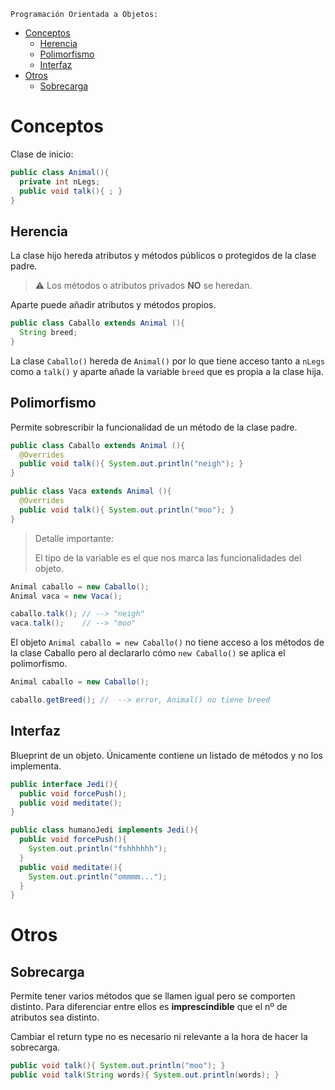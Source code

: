 
    Programación Orientada a Objetos:

- [Conceptos](#conceptos)
  - [Herencia](#herencia)
  - [Polimorfismo](#polimorfismo)
  - [Interfaz](#interfaz)
- [Otros](#otros)
  - [Sobrecarga](#sobrecarga)

# Conceptos 

Clase de inicio:
```java
public class Animal(){
  private int nLegs;
  public void talk(){ ; }
}
```
## Herencia
La clase hijo hereda atributos y métodos públicos o protegidos de la clase padre.

> ⚠ Los métodos o atributos privados **NO** se heredan.

Aparte puede añadir atributos y métodos propios.

```java
public class Caballo extends Animal (){
  String breed;
}
```

La clase `Caballo()` hereda de `Animal()` por lo que tiene acceso tanto a `nLegs` como a `talk()` y aparte añade la variable `breed` que es propia a la clase hija.

## Polimorfismo

Permite sobrescribir la funcionalidad de un método de la clase padre.

```java
public class Caballo extends Animal (){
  @Overrides
  public void talk(){ System.out.println("neigh"); }
}
```
```java
public class Vaca extends Animal (){
  @Overrides
  public void talk(){ System.out.println("moo"); }
}
```
> Detalle importante:
> 
> El tipo de la variable es el que nos marca las funcionalidades del objeto.

```java
Animal caballo = new Caballo();
Animal vaca = new Vaca();

caballo.talk(); // --> "neigh"
vaca.talk();    // --> "moo"
```


El objeto `Animal caballo = new Caballo()` no tiene acceso a los métodos de la clase Caballo pero al declararlo cómo `new Caballo()` se aplica el polimorfismo.

```java
Animal caballo = new Caballo();

caballo.getBreed(); //  --> error, Animal() no tiene breed
```

## Interfaz
Blueprint de un objeto. Únicamente contiene un listado de métodos y no los implementa.

```java
public interface Jedi(){
  public void forcePush();
  public void meditate();
}
```
```java
public class humanoJedi implements Jedi(){
  public void forcePush(){    
    System.out.println("fshhhhhh");
  }
  public void meditate(){    
    System.out.println("ommmm...");
  }
}
```

# Otros
## Sobrecarga

Permite tener varios métodos que se llamen igual pero se comporten distinto. Para diferenciar entre ellos es **imprescindible** que el nº de atributos sea distinto.

Cambiar el return type no es necesario ni relevante a la hora de hacer la sobrecarga.

```java
public void talk(){ System.out.println("moo"); }  
public void talk(String words){ System.out.println(words); } 
```